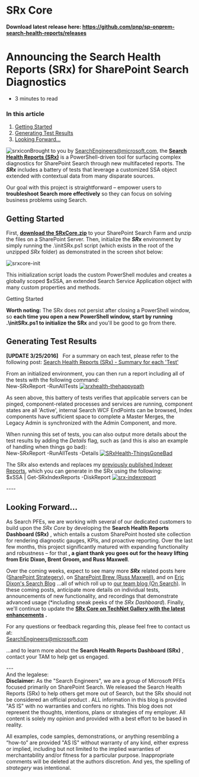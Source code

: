 # SRx Core 
**Download latest release here: https://github.com/pnp/sp-onprem-search-health-reports/releases**

Announcing the Search Health Reports (SRx) for SharePoint Search Diagnostics
============================================================================
*   3 minutes to read

### In this article

1.  [Getting Started](#getting-started)
2.  [Generating Test Results](#generating-test-results)
3.  [Looking Forward…](#looking-forward)

![srxicon](https://msdnshared.blob.core.windows.net/media/2016/02/SRxIcon.png)Brought to you by [SearchEngineers@microsoft.com](mailto:SearchEngineers@microsoft.com), the [**Search Health Reports (SRx)**](https://github.com/pnp/sp-onprem-search-health-reports/releases) is a PowerShell-driven tool for surfacing complex diagnostics for SharePoint Search through new multifaceted reports. The _**SRx**_ includes a battery of tests that leverage a customized SSA object extended with contextual data from many disparate sources.

Our goal with this project is straightforward – empower users to **troubleshoot Search more effectively** so they can focus on solving business problems using Search.

[](#getting-started)Getting Started
-----------------------------------

First, [**download the SRxCore.zip**](https://github.com/pnp/sp-onprem-search-health-reports/releases) to your SharePoint Search Farm and unzip the files on a SharePoint Server. Then, initialize the _**SRx**_ environment by simply running the .\\initSRx.ps1 script (which exists in the root of the unzipped _SRx_ folder) as demonstrated in the screen shot below:

![srxcore-init](https://msdnshared.blob.core.windows.net/media/2016/02/SRxCore-Init.png)

This initialization script loads the custom PowerShell modules and creates a globally scoped $xSSA, an extended Search Service Application object with many custom properties and methods.

Getting Started

**Worth noting:** The SRx does not persist after closing a PowerShell window, so **each time you open a new PowerShell window, start by running .\\initSRx.ps1 to initialize the SRx** and you'll be good to go from there.

[](#generating-test-results)Generating Test Results
---------------------------------------------------

**\[UPDATE 3/25/2016\]**   For a summary on each test, please refer to the following post: [Search Health Reports (SRx) - Summary for each 'Test'](http://blogs.technet.com/b/onsearch/archive/2016/03/25/search-health-reports-srx-documentation-for-each-test.aspx)

From an initialized environment, you can then run a report including all of the tests with the following command:  
New-SRxReport -RunAllTests [![srxhealth-thehappypath](https://msdnshared.blob.core.windows.net/media/2016/02/SRxHealth-TheHappyPath-1024x971.png)](https://msdnshared.blob.core.windows.net/media/2016/02/SRxHealth-TheHappyPath.png)[](https://msdnshared.blob.core.windows.net/media/2016/02/SRxHealth-TheHappyPath.png)

As seen above, this battery of tests verifies that applicable servers can be pinged, component-related processes and services are running, component states are all 'Active', internal Search WCF EndPoints can be browsed, Index components have sufficient space to complete a Master Merges, the Legacy Admin is synchronized with the Admin Component, and more.

When running this set of tests, you can also output more details about the test results by adding the _Details_ flag, such as (and this is also an example of handling when things go bad):  
New-SRxReport -RunAllTests -Details [![SRxHealth-ThingsGoneBad](https://msdnshared.blob.core.windows.net/media/2016/02/SRxHealth-ThingsGoneBad-588x1024.png)](https://msdnshared.blob.core.windows.net/media/2016/02/SRxHealth-ThingsGoneBad.png)

The SRx also extends and replaces my [previously published Indexer Reports](../sharepoint_strategery/sp2013-using-get-spindexreports-to-troubleshoot-failed-master-merge), which you can generate in the SRx using the following:  
$xSSA | Get-SRxIndexReports -DiskReport [![srx-indexreport](https://msdnshared.blob.core.windows.net/media/2016/02/SRx-IndexReport-1024x763.png)](https://msdnshared.blob.core.windows.net/media/2016/02/SRx-IndexReport.png)

\----

[](#looking-forward)Looking Forward…
------------------------------------

As Search PFEs, we are working with several of our dedicated customers to build upon the _SRx Core_ by developing the **Search Health Reports Dashboard (SRx)** , which entails a custom SharePoint hosted site collection for rendering diagnostic gauges, KPIs, and proactive reporting. Over the last few months, this project significantly matured with expanding functionality and robustness – for that **, a giant thank you goes out for the heavy lifting from Eric Dixon, Brent Groom, and Russ Maxwell**.

Over the coming weeks, expect to see many more _**SRx**_ related posts here ([SharePoint Strategery](../sharepoint_strategery/sp2013-understanding-storage-locations-for-files-gathered-by-the-crawl-component)), on [SharePoint Brew (Russ Maxwell)](https://blogs.msdn.com/b/russmax/), and on [Eric Dixon's Search Blog](../ericdixon/sharepoint-2013-search-people-search-why-are-my-results-so-bad-understanding-relevancy-the-rank-model-full-text-index-fuzzy-matching-and-social-distance) …all of which roll up to [our team blog (On Search)](../onsearch/modeling-the-adventureworks-inventory-database-for-azure-search). In these coming posts, anticipate more details on individual tests, announcements of new functionality, and recordings that demonstrate advanced usage (\*including sneak peeks of the _SRx Dashboard_). Finally, we'll continue to update the [**SRx Core on TechNet Gallery with the latest enhancements**](https://gallery.technet.microsoft.com/SRx-Core-SharePoint-Search-d60113e9) **.**

For any questions or feedback regarding this, please feel free to contact us at:  
[SearchEngineers@microsoft.com](mailto:SearchEngineers@microsoft.com)

...and to learn more about the **Search Health Reports Dashboard (SRx)** , contact your TAM to help get us engaged.

\---  
And the legalese:  
**Disclaimer:** As the "Search Engineers", we are a group of Microsoft PFEs focused primarily on SharePoint Search. We released the Search Health Reports (SRx) to help others get more out of Search, but the SRx should not be considered an official product . ALL information in this blog is provided "AS IS" with no warranties and confers no rights. This blog does not represent the thoughts, intentions, plans or strategies of my employer. All content is solely my opinion and provided with a best effort to be based in reality.

All examples, code samples, demonstrations, or anything resembling a “how-to” are provided "AS IS" without warranty of any kind, either express or implied, including but not limited to the implied warranties of merchantability and/or fitness for a particular purpose. Inappropriate comments will be deleted at the authors discretion. And yes, the spelling of _strategery_ was intentional.
